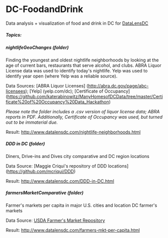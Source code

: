 # DC-FoodandDrink
Data analysis + visualization of food and drink in DC for [DataLensDC](www.datalensdc.com)

##### Topics:

##### nightlifeGeoChanges (folder)
Finding the youngest and oldest nightlife neighborhoods by looking at the age of current bars, restaurants that serve alcohol, and clubs. ABRA Liquor License data was used to identify today's nightlife. Yelp was used to identify year open (where Yelp was a reliable source).  

Data Sources: [ABRA Liquor Licenses] (http://abra.dc.gov/page/abc-licensees); [Yelp] (yelp.com/dc); [Certificate of Occupancy] (https://github.com/katerabinowitz/ManyHomesofDCData/tree/master/Certificate%20of%20Occupancy%20Data_Hackathon)

*Please note the folder includes a .csv version of liquor license data; ABRA reports in PDF. Additionally, Certificate of Occupancy was used, but turned out to be immaterial due.* 

Result: http://www.datalensdc.com/nightlife-neighborhoods.html

##### DDD in DC (folder)
Diners, Drive-ins and Dives city comparative and DC region locations

Data Source: [Maggie Criqui's repository of DDD locations] (https://github.com/mcriqui/DDD)

Result: http://www.datalensdc.com/DDD-in-DC.html

##### farmersMarketComparative (folder)
Farmer's markets per capita in major U.S. cities and location DC farmer's markets

Data Source: [USDA Farmer's Market Repository](https://apps.ams.usda.gov/FarmersMarketsExport/ExcelExport.aspx)

Result: http://www.datalensdc.com/farmers-mkt-per-capita.html
